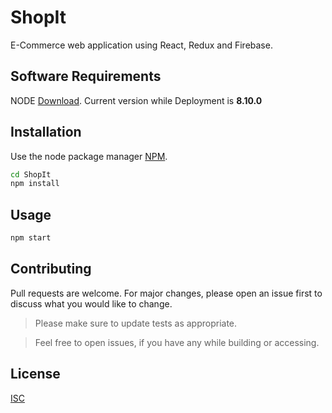 # ShopIt

E-Commerce web application using React, Redux and Firebase.

## Software Requirements

NODE [Download](https://nodejs.org/en/download/). Current version while Deployment is **8.10.0**

## Installation

Use the node package manager [NPM](https://www.npmjs.com/).

```bash
cd ShopIt
npm install

```

## Usage

```javascript
npm start

```

## Contributing
Pull requests are welcome. For major changes, please open an issue first to discuss what you would like to change.

>Please make sure to update tests as appropriate.

>Feel free to open issues, if you have any while building or accessing.
## License
[ISC](https://choosealicense.com/licenses/ISC/)